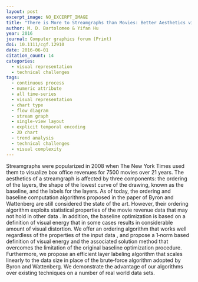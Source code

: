 ```yaml
---
layout: post
excerpt_image: NO_EXCERPT_IMAGE
title: "There is More to Streamgraphs than Movies: Better Aesthetics via Ordering and Lassoing"
author: M. D. Bartolomeo & Yifan Hu
year: 2016
journal: Computer graphics forum (Print)
doi: 10.1111/cgf.12910
date: 2016-06-01
citation_count: 14
categories:
  - visual representation
  - technical challenges
tags:
  - continuous process
  - numeric attribute
  - all time-series
  - visual representation
  - chart type
  - flow diagram
  - stream graph
  - single-view layout
  - explicit temporal encoding
  - 2D chart
  - trend analysis
  - technical challenges
  - visual complexity
---
```

Streamgraphs were popularized in 2008 when The New York Times used them to visualize box office revenues for 7500 movies over 21 years. The aesthetics of a streamgraph is affected by three components: the ordering of the layers, the shape of the lowest curve of the drawing, known as the baseline, and the labels for the layers. As of today, the ordering and baseline computation algorithms proposed in the paper of Byron and Wattenberg are still considered the state of the art. However, their ordering algorithm exploits statistical properties of the movie revenue data that may not hold in other data . In addition, the baseline optimization is based on a definition of visual energy that in some cases results in considerable amount of visual distortion. We offer an ordering algorithm that works well regardless of the properties of the input data , and propose a 1‐norm based definition of visual energy and the associated solution method that overcomes the limitation of the original baseline optimization procedure. Furthermore, we propose an efficient layer labeling algorithm that scales linearly to the data size in place of the brute‐force algorithm adopted by Byron and Wattenberg. We demonstrate the advantage of our algorithms over existing techniques on a number of real world data sets.

